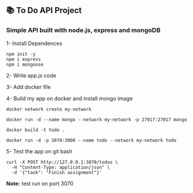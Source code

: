 ## 📚 To Do API Project

### Simple API built with node.js, express and mongoDB

1- Install Dependences 

```
npm init -y
npm i express
npm i mongoose

```

2-  Write app.js code

3- Add docker file

4- Build my app on docker and install mongo image

```
docker network create my-network

docker run -d --name mongo --network my-network -p 27017:27017 mongo

docker build -t todo .

docker run -d -p 3070:3000 --name todo --network my-network todo

```

5- Test the app on git bash

```
curl -X POST http://127.0.0.1:3070/todos \
  -H "Content-Type: application/json" \
  -d '{"task": "Finish assignment"}'

```

**Note:** test run on port 3070